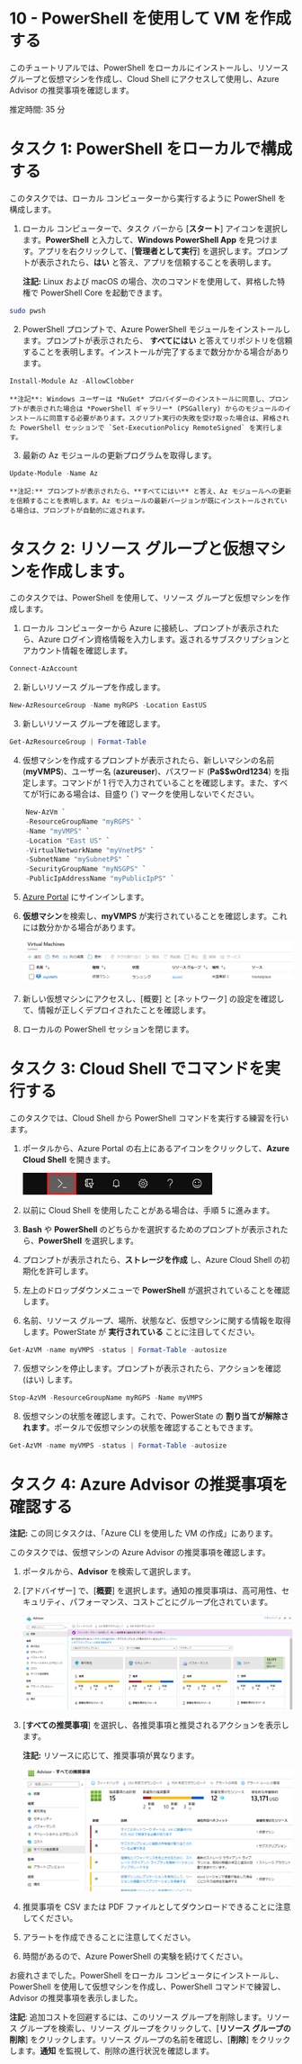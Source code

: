 ﻿---
wts:
    title: '10 - PowerShell を使用して VM を作成する'
    module: 'モジュール 02 - コア Azure サービス'
---
# 10 - PowerShell を使用して VM を作成する

このチュートリアルでは、PowerShell をローカルにインストールし、リソース グループと仮想マシンを作成し、Cloud Shell にアクセスして使用し、Azure Advisor の推奨事項を確認します。 

推定時間: 35 分

# タスク 1: PowerShell をローカルで構成する

このタスクでは、ローカル コンピューターから実行するように PowerShell を構成します。 

1. ローカル コンピューターで、タスク バーから [**スタート**] アイコンを選択します。**PowerShell** と入力して、**Windows PowerShell App** を見つけます。アプリを右クリックして、[**管理者として実行**] を選択します。プロンプトが表示されたら、**はい** と答え、アプリを信頼することを表明します。 

    **注記:** Linux および macOS の場合、次のコマンドを使用して、昇格した特権で PowerShell Core を起動できます。

```bash
sudo pwsh
```

2. PowerShell プロンプトで、Azure PowerShell モジュールをインストールします。プロンプトが表示されたら、 **すべてにはい** と答えてリポジトリを信頼することを表明します。インストールが完了するまで数分かかる場合があります。

```PowerShell
Install-Module Az -AllowClobber
```

    **注記**: Windows ユーザーは *NuGet* プロバイダーのインストールに同意し、プロンプトが表示された場合は *PowerShell ギャラリー* (PSGallery) からのモジュールのインストールに同意する必要があります。スクリプト実行の失敗を受け取った場合は、昇格された PowerShell セッションで `Set-ExecutionPolicy RemoteSigned` を実行します。 

3. 最新の Az モジュールの更新プログラムを取得します。 

```PowerShell
Update-Module -Name Az
```

    **注記:** プロンプトが表示されたら、**すべてにはい** と答え、Az モジュールへの更新を信頼することを表明します。Az モジュールの最新バージョンが既にインストールされている場合は、プロンプトが自動的に返されます。

# タスク 2: リソース グループと仮想マシンを作成します。

このタスクでは、PowerShell を使用して、リソース グループと仮想マシンを作成します。  

1. ローカル コンピューターから Azure に接続し、プロンプトが表示されたら、Azure ログイン資格情報を入力します。返されるサブスクリプションとアカウント情報を確認します。 

```PowerShell
Connect-AzAccount
```

2. 新しいリソース グループを作成します。 

```PowerShell
New-AzResourceGroup -Name myRGPS -Location EastUS
```

3. 新しいリソース グループを確認します。 

```PowerShell
Get-AzResourceGroup | Format-Table
```

4. 仮想マシンを作成するプロンプトが表示されたら、新しいマシンの名前 (**myVMPS**)、ユーザー名 (**azureuser**)、パスワード (**Pa$$w0rd1234**) を指定します。コマンドが 1 行で入力されていることを確認します。また、すべてが1行にある場合は、目盛り (`) マークを使用しないでください。 

```PowerShell
    New-AzVm `
    -ResourceGroupName "myRGPS" `
    -Name "myVMPS" `
    -Location "East US" `
    -VirtualNetworkName "myVnetPS" `
    -SubnetName "mySubnetPS" `
    -SecurityGroupName "myNSGPS" `
    -PublicIpAddressName "myPublicIpPS" `
```

5. [Azure Portal](https://portal.azure.com) にサインインします。

6. **仮想マシン**を検索し、**myVMPS** が実行されていることを確認します。これには数分かかる場合があります。

    ![myVMPS が実行中の状態の仮想マシン ページのスクリーンショット。](../images/1001.png)

7. 新しい仮想マシンにアクセスし、[概要] と [ネットワーク] の設定を確認して、情報が正しくデプロイされたことを確認します。 

8. ローカルの PowerShell セッションを閉じます。 

# タスク 3: Cloud Shell でコマンドを実行する

このタスクでは、Cloud Shell から PowerShell コマンドを実行する練習を行います。 

1. ポータルから、Azure Portal の右上にあるアイコンをクリックして、**Azure Cloud Shell** を開きます。

    ![Azure Portal Azure Cloud Shell アイコンのスクリーンショット。](../images/1002.png)

2. 以前に Cloud Shell を使用したことがある場合は、手順 5 に進みます。 

3. **Bash** や **PowerShell** のどちらかを選択するためのプロンプトが表示されたら、**PowerShell** を選択します。 

4. プロンプトが表示されたら、**ストレージを作成** し、Azure Cloud Shell の初期化を許可します。 

5. 左上のドロップダウンメニューで **PowerShell** が選択されていることを確認します。

6. 名前、リソース グループ、場所、状態など、仮想マシンに関する情報を取得します。PowerState が **実行されている** ことに注目してください。 

```PowerShell
Get-AzVM -name myVMPS -status | Format-Table -autosize
```

7. 仮想マシンを停止します。プロンプトが表示されたら、アクションを確認 (はい) します。 

```PowerShell
Stop-AzVM -ResourceGroupName myRGPS -Name myVMPS
```

8. 仮想マシンの状態を確認します。これで、PowerState の **割り当てが解除されます**。ポータルで仮想マシンの状態を確認することもできます。 

```PowerShell
Get-AzVM -name myVMPS -status | Format-Table -autosize
```

# タスク 4: Azure Advisor の推奨事項を確認する

**注記:** この同じタスクは、「Azure CLI を使用した VM の作成」にあります。 

このタスクでは、仮想マシンの Azure Advisor の推奨事項を確認します。 

1. ポータルから、**Advisor** を検索して選択します。 

2. [アドバイザー] で、[**概要**] を選択します。通知の推奨事項は、高可用性、セキュリティ、パフォーマンス、コストごとにグループ化されています。 

    ![アドバイザーの概要ページのスクリーンショット。 ](../images/1003.png)

3. [**すべての推奨事項**] を選択し、各推奨事項と推奨されるアクションを表示します。  

    **注記:** リソースに応じて、推奨事項が異なります。 

    ![[アドバイザーすべての推奨事項] ページのスクリーンショット。 ](../images/1004.png)

4. 推奨事項を CSV または PDF ファイルとしてダウンロードできることに注意してください。 

5. アラートを作成できることに注意してください。 

6. 時間があるので、Azure PowerShell の実験を続けてください。 

お疲れさまでした。PowerShell をローカル コンピュータにインストールし、PowerShell を使用して仮想マシンを作成し、PowerShell コマンドで練習し、Advisor の推奨事項を表示しました。

**注記**: 追加コストを回避するには、このリソース グループを削除します。リソース グループを検索し、リソース グループをクリックして、[**リソース グループの削除**] をクリックします。リソース グループの名前を確認し、[**削除**] をクリックします。**通知** を監視して、削除の進行状況を確認します。